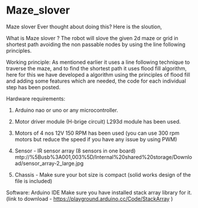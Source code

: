 # Maze_slover
Maze slover
Ever thought about doing this? Here is the sloution,

What is Maze slover ?
The robot will slove the given 2d maze or grid in shortest path avoiding the non passable nodes by using the line following principles.

Working principle:
As mentioned earlier it uses a line following technique to traverse the maze, and to find the shortest path it uses flood fill algorithm, here for this we have developed a algorithm using the principles of flood fill and adding some features which are needed, the code for each individual step has been posted. 

Hardware requirements:
1. Arduino nao or uno or any microcontroller.


2. Motor driver module (H-brige circuit) L293d module has been used.
3. Motors of 4 nos 12V 150 RPM has been used (you can use 300 rpm motors but reduce the speed if you have any issue by using PWM)
4. Sensor - IR sensor array (8 sensors in one board)
mtp://%5Busb%3A001,003%5D/Internal%20shared%20storage/Download/sensor_array-2_large.jpg
5. Chassis - Make sure your bot size is compact (solid works design of the file is included)

Software:
Arduino IDE
Make sure you have installed stack array library for it. (link to download - https://playground.arduino.cc/Code/StackArray )


